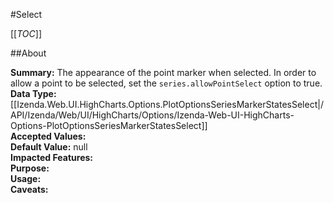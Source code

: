 #Select

[[_TOC_]]

##About

**Summary:**  The appearance of the point marker when selected. In order to allow a point to be selected, set the <code>series.allowPointSelect</code> option to true.   
**Data Type:** [[Izenda.Web.UI.HighCharts.Options.PlotOptionsSeriesMarkerStatesSelect|/API/Izenda/Web/UI/HighCharts/Options/Izenda-Web-UI-HighCharts-Options-PlotOptionsSeriesMarkerStatesSelect]]  
**Accepted Values:**   
**Default Value:** null  
**Impacted Features:**   
**Purpose:**   
**Usage:**   
**Caveats:**   

